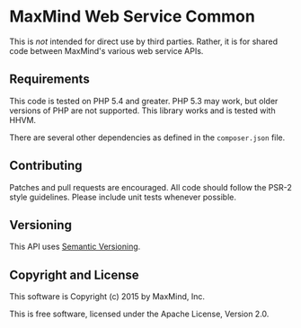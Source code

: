 # MaxMind Web Service Common #

This is _not_ intended for direct use by third parties. Rather, it is for
shared code between MaxMind's various web service APIs.

## Requirements  ##

This code is tested on PHP 5.4 and greater. PHP 5.3 may work, but older
versions of PHP are not supported. This library works and is tested with
HHVM.

There are several other dependencies as defined in the `composer.json` file.

## Contributing ##

Patches and pull requests are encouraged. All code should follow the PSR-2
style guidelines. Please include unit tests whenever possible.

## Versioning ##

This API uses [Semantic Versioning](http://semver.org/).

## Copyright and License ##

This software is Copyright (c) 2015 by MaxMind, Inc.

This is free software, licensed under the Apache License, Version 2.0.
